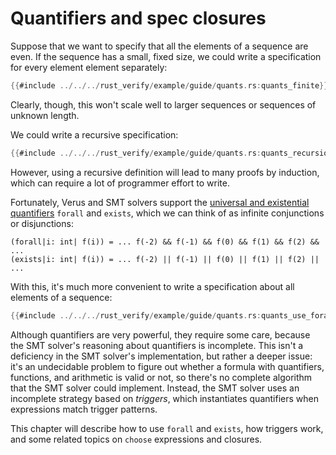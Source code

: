 # Quantifiers and spec closures

Suppose that we want to specify that all the elements of a sequence are even.
If the sequence has a small, fixed size,
we could write a specification for every element element separately:

```rust
{{#include ../../../rust_verify/example/guide/quants.rs:quants_finite}}
```

Clearly, though, this won't scale well to larger sequences or sequences of unknown length.

We could write a recursive specification:

```rust
{{#include ../../../rust_verify/example/guide/quants.rs:quants_recursion}}
```

However, using a recursive definition will lead to many proofs by induction,
which can require a lot of programmer effort to write.

Fortunately, Verus and SMT solvers support the
[universal and existential quantifiers](https://en.wikipedia.org/wiki/Quantifier_(logic))
`forall` and `exists`,
which we can think of as infinite conjunctions or disjunctions:

```
(forall|i: int| f(i)) = ... f(-2) && f(-1) && f(0) && f(1) && f(2) && ...
(exists|i: int| f(i)) = ... f(-2) || f(-1) || f(0) || f(1) || f(2) || ...
```

With this, it's much more convenient to write a specification about all elements of a sequence:

```rust
{{#include ../../../rust_verify/example/guide/quants.rs:quants_use_forall}}
```

Although quantifiers are very powerful, they require some care,
because the SMT solver's reasoning about quantifiers is incomplete.
This isn't a deficiency in the SMT solver's implementation,
but rather a deeper issue:
it's an undecidable problem to figure out whether a formula
with quantifiers, functions, and arithmetic is valid or not,
so there's no complete algorithm that the SMT solver could implement.
Instead, the SMT solver uses an incomplete strategy based on *triggers*,
which instantiates quantifiers when expressions match trigger patterns.

This chapter will describe how to use `forall` and `exists`,
how triggers work,
and some related topics on `choose` expressions and closures.
